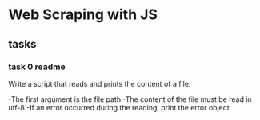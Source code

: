 # Web Scraping with JS

## tasks

### task 0 readme

Write a script that reads and prints the content of a file.

-The first argument is the file path
-The content of the file must be read in utf-8
-If an error occurred during the reading, print the error object